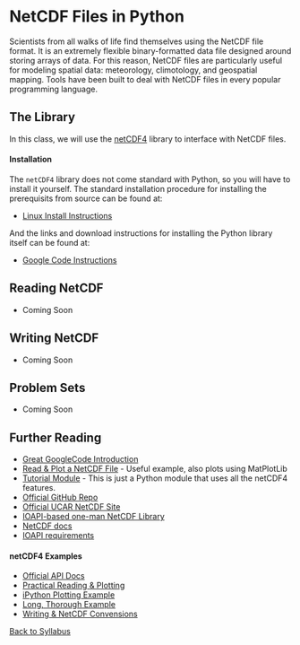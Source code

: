 # NetCDF Files in Python

Scientists from all walks of life find themselves using the NetCDF file format. It is an extremely flexible binary-formatted data file designed around storing arrays of data. For this reason, NetCDF files are particularly useful for modeling spatial data: meteorology, climotology, and geospatial mapping. Tools have been built to deal with NetCDF files in every popular programming language.

## The Library

In this class, we will use the [netCDF4](https://github.com/Unidata/netcdf4-python) library to interface with NetCDF files.

#### Installation

The `netCDF4` library does not come standard with Python, so you will have to install it yourself. The standard installation procedure for installing the prerequisits from source can be found at:

 * [Linux Install Instructions](https://code.google.com/p/netcdf4-python/wiki/UbuntuInstall)

And the links and download instructions for installing the Python library itself can be found at:

 * [Google Code Instructions](http://netcdf4-python.googlecode.com/svn/trunk/docs/netCDF4-module.html)

## Reading NetCDF

 * Coming Soon

## Writing NetCDF

 * Coming Soon

## Problem Sets

 * Coming Soon

## Further Reading

 * [Great GoogleCode Introduction](https://netcdf4-python.googlecode.com/svn/trunk/docs/netCDF4-module.html)
 * [Read & Plot a NetCDF File](http://schubert.atmos.colostate.edu/~cslocum/netcdf_example.html) - Useful example, also plots using MatPlotLib
 * [Tutorial Module](https://code.google.com/p/netcdf4-python/source/browse/trunk/examples/tutorial.py) - This is just a Python module that uses all the netCDF4 features.
 * [Official GitHub Repo](https://github.com/Unidata/netcdf4-python)
 * [Official UCAR NetCDF Site](http://www.unidata.ucar.edu/software/netcdf/index.html)
 * [IOAPI-based one-man NetCDF Library](https://github.com/barronh/pseudonetcdf)
 * [NetCDF docs](http://www.unidata.ucar.edu/software/netcdf/docs/)
 * [IOAPI requirements](https://www.cmascenter.org/ioapi/documentation/3.1/html/REQUIREMENTS.html)

#### netCDF4 Examples

 * [Official API Docs](http://unidata.github.io/netcdf4-python/)
 * [Practical Reading & Plotting](http://schubert.atmos.colostate.edu/~cslocum/netcdf_example.html)
 * [iPython Plotting Example](http://www.hydro.washington.edu/~jhamman/hydro-logic/blog/2013/10/12/plot-netcdf-data/)
 * [Long, Thorough Example](https://code.google.com/p/netcdf4-python/source/browse/trunk/examples/tutorial.py?r=847)
 * [Writing & NetCDF Convensions](http://salishsea-meopar-tools.readthedocs.org/en/latest/netcdf4/)


[Back to Syllabus](../../README.md)
